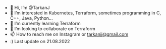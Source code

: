 - 👋 Hi, I’m @TarkanJ
- 👀 I’m interested in Kubernetes, Terraform, sometimes programming in C, C++, Java, Python...
- 🌱 I’m currently learning Terraform
- 💞️ I’m looking to collaborate on Terraform
- 📫 How to reach me on Instagram or tarkanjj@gmail.com
- :) Last update on 21.08.2022
<!---
TarkanJ/TarkanJ is a ✨ special ✨ repository because its `README.md` (this file) appears on your GitHub profile.
You can click the Preview link to take a look at your changes.
--->
